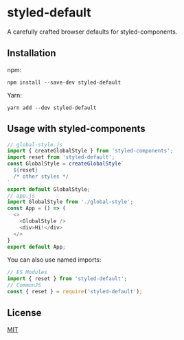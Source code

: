 # styled-default
A carefully crafted browser defaults for styled-components.

## Installation
npm:
```
npm install --save-dev styled-default
```

Yarn:
```
yarn add --dev styled-default
```


## Usage with styled-components

```js
// global-style.js
import { createGlobalStyle } from 'styled-components';
import reset from 'styled-default';
const GlobalStyle = createGlobalStyle`
  ${reset}
  /* other styles */
`
export default GlobalStyle;
// app.js
import GlobalStyle from './global-style';
const App = () => (
  <>
    <GlobalStyle />
    <div>Hi!</div>
  </>
}
export default App;
```

You can also use named imports:

```js
// ES Modules
import { reset } from 'styled-default';
// CommonJS
const { reset } = require('styled-default');
```

## License
[MIT](./LICENSE.md)